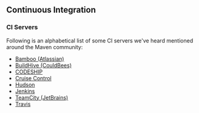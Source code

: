 ## Continuous Integration
<!--
Licensed to the Apache Software Foundation (ASF) under one
or more contributor license agreements.  See the NOTICE file
distributed with this work for additional information
regarding copyright ownership.  The ASF licenses this file
to you under the Apache License, Version 2.0 (the
"License"); you may not use this file except in compliance
with the License.  You may obtain a copy of the License at

    http://www.apache.org/licenses/LICENSE-2.0

Unless required by applicable law or agreed to in writing,
software distributed under the License is distributed on an
"AS IS" BASIS, WITHOUT WARRANTIES OR CONDITIONS OF ANY
KIND, either express or implied.  See the License for the
specific language governing permissions and limitations
under the License.
-->
### CI Servers

Following is an alphabetical list of some CI servers we've heard
mentioned around the Maven community:

-   [Bamboo (Atlassian)](https://www.atlassian.com/software/bamboo/)
-   [BuildHive (CouldBees)](https://buildhive.cloudbees.com/)
-   [CODESHIP](https://codeship.com/)
-   [Cruise Control](https://cruisecontrol.sourceforge.net/)
-   [Hudson](https://hudson-ci.org/)
-   [Jenkins](https://jenkins-ci.org/)
-   [TeamCity (JetBrains)](https://www.jetbrains.com/teamcity/)
-   [Travis](https://travis-ci.org/)
